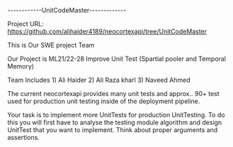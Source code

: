 ------------UnitCodeMaster-------------

Project URL: https://github.com/alihaider4189/neocortexapi/tree/UnitCodeMaster

This is Our SWE project Team

Our Project is ML21/22-28 Improve Unit Test (Spartial pooler and Temporal Memory)

Team Includes
	1) Ali Haider
	2) Ali Raza kharl
	3) Naveed Ahmed

The current neocortexapi provides many unit tests and approx.. 90+ test used for production unit testing inside of the deployment pipeline.

Your task is to implement more UnitTests for production UnitTesting.
To do this you will first have to analyse the testing module algorithm and design UnitTest that you want to implement. 
Think about proper arguments and assertions.
